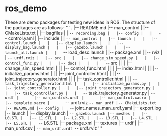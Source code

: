 # ros_demo
These are demo packages for testing new ideas in ROS. The structure of the packages are as follows-
'''
.
|-- README.md
|-- man_control
|   |-- CMakeLists.txt
|   |-- bagfiles
|   |   `-- recording.bag
|   |-- config
|   |   `-- control.yaml
|   |-- include
|   |   `-- man_control
|   |-- launch
|   |   |-- control.launch
|   |   |-- display.launch
|   |   |-- display_bag.launch
|   |   |-- gazebo.launch
|   |   |-- launch_all.launch
|   |   `-- load_desc.launch
|   |-- package.xml
|   |-- rviz
|   |   `-- urdf.rviz
|   |-- src
|   |   |-- change_sim_speed.py
|   |   |-- control_func.py
|   |   |-- docs
|   |   |   `-- src
|   |   |       |-- change_sim_speed.html
|   |   |       |-- control_func.html
|   |   |       |-- index.html
|   |   |       |-- initialize_params.html
|   |   |       |-- joint_controller.html
|   |   |       |-- joint_trajectory_generator.html
|   |   |       |-- task_controller.html
|   |   |       `-- task_trajectory_generator.html
|   |   |-- initialize_params.py
|   |   |-- joint_controller.py
|   |   |-- joint_trajectory_generator.py
|   |   |-- task_controller.py
|   |   `-- task_trajectory_generator.py
|   `-- urdf
|       |-- man_controk.urdf
|       |-- man_control.xacro
|       |-- template.xacro
|       `-- urdf.rviz
`-- man_urdf
    |-- CMakeLists.txt
    |-- README.md
    |-- config
    |   `-- joint_names_man_urdf.yaml
    |-- export.log
    |-- launch
    |   |-- display.launch
    |   `-- gazebo.launch
    |-- meshes
    |   |-- L0.STL
    |   |-- L1.STL
    |   |-- L2.STL
    |   |-- L3.STL
    |   |-- L4.STL
    |   |-- L5.STL
    |   `-- L6.STL
    |-- package.xml
    |-- textures
    |-- urdf
    |   |-- man_urdf.csv
    |   `-- man_urdf.urdf
    `-- urdf.rviz
    '''
